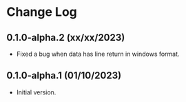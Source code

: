 # Change Log

## 0.1.0-alpha.2 (xx/xx/2023)

- Fixed a bug when data has line return in windows format.

## 0.1.0-alpha.1 (01/10/2023)

- Initial version.
